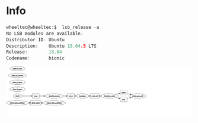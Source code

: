 # Info

``` c
wheeltec@wheeltec:$  lsb_release -a
No LSB modules are available.
Distributor ID: Ubuntu
Description:    Ubuntu 18.04.5 LTS
Release:        18.04
Codename:       bionic
```

![Alt text](rosgraph01.svg)